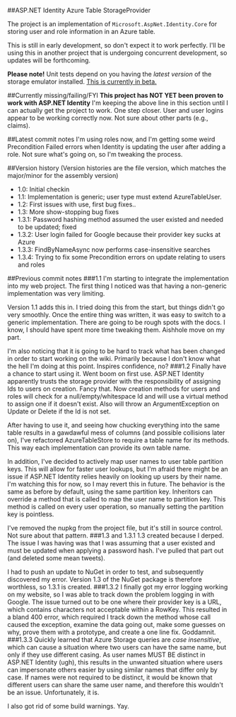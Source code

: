 ##ASP.NET Identity Azure Table StorageProvider

The project is an implementation of `Microsoft.AspNet.Identity.Core` for storing user and role information in an Azure table.

This is still in early development, so don't expect it to work perfectly.  I'll be using this in another project that is undergoing concurrent development, so updates will be forthcoming.

**Please note!** Unit tests depend on you having the *latest version* of the storage emulator installed.  [This is currently in beta.](http://blogs.msdn.com/b/windowsazurestorage/archive/2014/01/16/windows-azure-storage-emulator-2-2-1-preview-release-with-support-for-2013-08-15-version.aspx)

##Currently missing/failing/FYI
**This project has NOT YET been proven to work with ASP.NET Identity**
I'm keeping the above line in this section until I can actually get the project to work. 
One step closer.  User and user logins appear to be working correctly now.  Not sure about other parts (e.g., claims).

##Latest commit notes
I'm using roles now, and I'm getting some weird Precondition Failed errors when Identity is updating the user after adding a role.  Not sure what's going on, so I'm tweaking the process.  

##Version history
(Version histories are the file version, which matches the major/minor for the assembly version)  

* 1.0: Initial checkin  
* 1.1: Implementation is generic; user type must extend AzureTableUser.  
* 1.2: First issues with use, first bug fixes..  
* 1.3: More show-stopping bug fixes
* 1.3.1: Password hashing method assumed the user existed and needed to be updated; fixed
* 1.3.2: User login failed for Google because their provider key sucks at Azure
* 1.3.3: FindByNameAsync now performs case-insensitive searches
* 1.3.4: Trying to fix some Precondition errors on update relating to users and roles

##Previous commit notes
###1.1
I'm starting to integrate the implementation into my web project.  The first thing I noticed was that having a non-generic implementation was very limiting.

Version 1.1 adds this in.  I tried doing this from the start, but things didn't go very smoothly.  Once the entire thing was written, it was easy to switch to a generic implementation.  There are going to be rough spots with the docs.  I know, I should have spent more time tweaking them.  Aishhole move on my part.

I'm also noticing that it is going to be hard to track what has been changed in order to start working on the wiki.  Primarily because  I don't know what the hell I'm doing at this point.  Inspires confidence, no?
###1.2
Finally have a chance to start using it. Went boom on first use. ASP.NET Identity apparently trusts the storage provider with the responsibility of assigning Ids to users on creation. Fancy that.  Now creation methods for users and roles will check for a null/empty/whitespace Id and will use a virtual method to assign one if it doesn't exist. Also will throw an ArgumentException on Update or Delete if the Id is not set.

After having to use it, and seeing how chucking everything into the same table results in a gawdawful mess of columns (and possible collisions later on), I've refactored AzureTableStore to require a table name for its methods.  This way each implementation can provide its own table name.

In addition, I've decided to actively map user names to user table partition keys.  This will allow for faster user lookups, but I'm afraid there might be an issue if ASP.NET Identity relies heavily on looking up users by their name.  I'm  watching this for now, so I may revert this in future. The behavior is the same as before by default, using the same partition key.  Inheritors can override a method that is called to map the user name to partition key.  This method is called on every user operation, so manually setting the partition key is pointless.

I've removed the nupkg from the project file, but it's still in source control.  Not sure about that pattern.
###1.3 and 1.3.1
1.3 created because I derped.  The issue I was having was that I was assuming that a user existed and must be updated when applying a password hash.  I've pulled that part out (and deleted some mean tweets).

I had to push an update to NuGet in order to test, and subsequently discovered my error.  Version 1.3 of the NuGet package is therefore worthless, so 1.3.1 is created.
###1.3.2
I finally got my error logging working on my website, so I was able to track down the problem logging in with Google.  The issue turned out to be one where their provider key is a URL, which contains characters not acceptable within a RowKey.  This resulted in a bland 400 error, which required I track down the method whose call caused the exception, examine the data going out, make some guesses on why, prove them with a prototype, and create a one line fix.  Goddamnit.
###1.3.3
Quickly learned that Azure Storage queries are *case insensitive*, which can cause a situation where two users can have the same name, but only if they use different casing.  As user names MUST BE distinct in ASP.NET Identity (ugh), this results in the unwanted situation where users can impersonate others easier by using similar names that differ only by case.  If names were not required to be distinct, it would be known that different users can share the same user name, and therefore this wouldn't be an issue.  Unfortunately, it is.

I also got rid of some build warnings.  Yay.